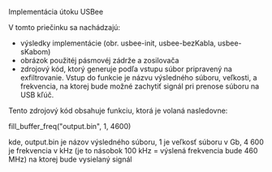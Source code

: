 Implementácia útoku USBee

V tomto priečinku sa nachádzajú:
- výsledky implementácie (obr. usbee-init, usbee-bezKabla, usbee-sKabom)
- obrázok použitéj pásmovéj zádrže a zosilovača
- zdrojový kód, ktorý generuje podľa vstupu súbor pripravený na exfiltrovanie. Vstup do funkcie je názvu výsledného súboru, veľkosti, a frekvencia, na ktorej bude možné zachytiť signál pri prenose súboru na USB kľúč.

Tento zdrojový kód obsahuje funkciu, ktorá je volaná nasledovne:

fill_buffer_freq("output.bin", 1, 4600)

kde, output.bin je názov výsledného súboru, 1 je veľkosť súboru v Gb, 4 600 je frekvencia v kHz (je to násobok 100 kHz = výslená frekvencia bude 460 MHz) na ktorej bude vysielaný signál
